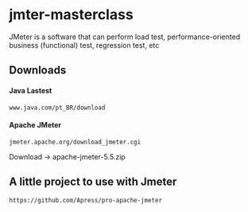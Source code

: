# jmter-masterclass
JMeter is a software that can perform load test, performance-oriented business (functional) test, regression test, etc


## Downloads
#### Java Lastest
```
www.java.com/pt_BR/download
```
#### Apache JMeter
```
jmeter.apache.org/download_jmeter.cgi
```
Download -> apache-jmeter-5.5.zip

## A little project to use with Jmeter
```
https://github.com/Apress/pro-apache-jmeter
```

